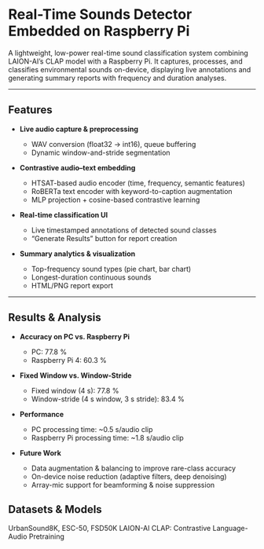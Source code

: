 # Real-Time Sounds Detector Embedded on Raspberry Pi

A lightweight, low-power real-time sound classification system combining LAION-AI’s CLAP model with a Raspberry Pi. It captures, processes, and classifies environmental sounds on-device, displaying live annotations and generating summary reports with frequency and duration analyses. 

---

## Features

- **Live audio capture & preprocessing**  
  - WAV conversion (float32 → int16), queue buffering  
  - Dynamic window-and-stride segmentation

- **Contrastive audio–text embedding**  
  - HTSAT-based audio encoder (time, frequency, semantic features)  
  - RoBERTa text encoder with keyword-to-caption augmentation  
  - MLP projection + cosine-based contrastive learning  

- **Real-time classification UI**  
  - Live timestamped annotations of detected sound classes  
  - “Generate Results” button for report creation  

- **Summary analytics & visualization**  
  - Top-frequency sound types (pie chart, bar chart)  
  - Longest-duration continuous sounds  
  - HTML/PNG report export  

---

## Results & Analysis

- **Accuracy on PC vs. Raspberry Pi**
  - PC: 77.8 %
  - Raspberry Pi 4: 60.3 %

- **Fixed Window vs. Window-Stride**
  - Fixed window (4 s): 77.8 %
  - Window-stride (4 s window, 3 s stride): 83.4 %

- **Performance**
  - PC processing time: ~0.5 s/audio clip
  - Raspberry Pi processing time: ~1.8 s/audio clip

- **Future Work**
  - Data augmentation & balancing to improve rare-class accuracy
  - On-device noise reduction (adaptive filters, deep denoising)
  - Array-mic support for beamforming & noise suppression

## Datasets & Models

UrbanSound8K, ESC-50, FSD50K
LAION-AI CLAP: Contrastive Language-Audio Pretraining



